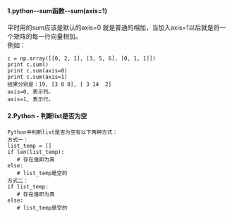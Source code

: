 
#### 1.python--sum函数--sum(axis=1)

平时用的sum应该是默认的axis=0 就是普通的相加，当加入axis=1以后就是将一个矩阵的每一行向量相加。<br>
例如：
```
c = np.array([[0, 2, 1], [3, 5, 6], [0, 1, 1]])
print c.sum()
print c.sum(axis=0)
print c.sum(axis=1)
结果分别是：19, [3 8 8], [ 3 14  2]
axis=0, 表示列。
axis=1, 表示行。
```
#### 2.Python - 判断list是否为空
```
Python中判断list是否为空有以下两种方式：
方式一：
list_temp = []
if len(list_temp):
   # 存在值即为真
else:
   # list_temp是空的
方式二：
if list_temp:
   # 存在值即为真
else:
   # list_temp是空的
```
